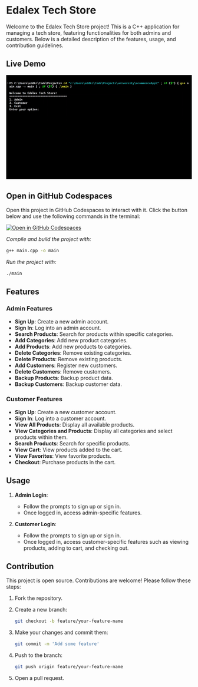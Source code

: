 # Edalex Tech Store

Welcome to the Edalex Tech Store project! This is a C++ application for managing a tech store, featuring functionalities for both admins and customers. Below is a detailed description of the features, usage, and contribution guidelines.

## Live Demo

![Edalex Tech Store](Assets/ecom_demo.gif)

## Open in GitHub Codespaces

Open this project in GitHub Codespaces to interact with it. Click the button below and use the following commands in the terminal:

[![Open in GitHub Codespaces](https://github.com/codespaces/badge.svg)](https://github.com/codespaces/new?hide_repo_select=true&ref=main&repo=Eddking-QS/Projects-eCommerce_App)

_Compile and build the project with:_

```bash
g++ main.cpp -o main
```

_Run the project with:_

```bash
./main
```

## Features

### Admin Features

-   **Sign Up**: Create a new admin account.
-   **Sign In**: Log into an admin account.
-   **Search Products**: Search for products within specific categories.
-   **Add Categories**: Add new product categories.
-   **Add Products**: Add new products to categories.
-   **Delete Categories**: Remove existing categories.
-   **Delete Products**: Remove existing products.
-   **Add Customers**: Register new customers.
-   **Delete Customers**: Remove customers.
-   **Backup Products**: Backup product data.
-   **Backup Customers**: Backup customer data.

### Customer Features

-   **Sign Up**: Create a new customer account.
-   **Sign In**: Log into a customer account.
-   **View All Products**: Display all available products.
-   **View Categories and Products**: Display all categories and select products within them.
-   **Search Products**: Search for specific products.
-   **View Cart**: View products added to the cart.
-   **View Favorites**: View favorite products.
-   **Checkout**: Purchase products in the cart.

## Usage

1. **Admin Login**:

    - Follow the prompts to sign up or sign in.
    - Once logged in, access admin-specific features.

2. **Customer Login**:

    - Follow the prompts to sign up or sign in.
    - Once logged in, access customer-specific features such as viewing products, adding to cart, and checking out.

## Contribution

This project is open source. Contributions are welcome! Please follow these steps:

1. Fork the repository.
2. Create a new branch:

    ```bash
    git checkout -b feature/your-feature-name
    ```

3. Make your changes and commit them:

    ```bash
    git commit -m 'Add some feature'
    ```

4. Push to the branch:

    ```bash
    git push origin feature/your-feature-name
    ```

5. Open a pull request.
